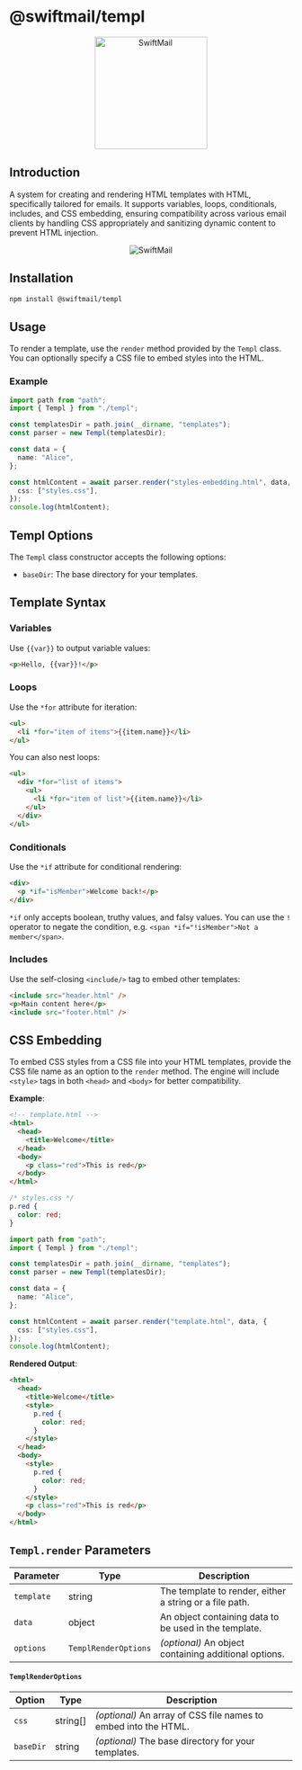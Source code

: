 # @swiftmail/templ

<p align="center">
  <img src="https://static.mrcelleb.com/swiftmail/logo.png" alt="SwiftMail" width="200">
</p>

## Introduction

A system for creating and rendering HTML templates with HTML, specifically tailored for emails. It supports variables, loops, conditionals, includes, and CSS embedding, ensuring compatibility across various email clients by handling CSS appropriately and sanitizing dynamic content to prevent HTML injection.

<p align="center">
  <img src="https://static.mrcelleb.com/swiftmail/password-reset.png" alt="SwiftMail" >
</p>

## Installation

```bash
npm install @swiftmail/templ
```

## Usage

To render a template, use the `render` method provided by the `Templ` class. You can optionally specify a CSS file to embed styles into the HTML.

### Example

```typescript
import path from "path";
import { Templ } from "./templ";

const templatesDir = path.join(__dirname, "templates");
const parser = new Templ(templatesDir);

const data = {
  name: "Alice",
};

const htmlContent = await parser.render("styles-embedding.html", data, {
  css: ["styles.css"],
});
console.log(htmlContent);
```

## Templ Options

The `Templ` class constructor accepts the following options:

- `baseDir`: The base directory for your templates.

## Template Syntax

### Variables

Use `{{var}}` to output variable values:

```html
<p>Hello, {{var}}!</p>
```

### Loops

Use the `*for` attribute for iteration:

```html
<ul>
  <li *for="item of items">{{item.name}}</li>
</ul>
```

You can also nest loops:

```html
<ul>
  <div *for="list of items">
    <ul>
      <li *for="item of list">{{item.name}}</li>
    </ul>
  </div>
</ul>
```

### Conditionals

Use the `*if` attribute for conditional rendering:

```html
<div>
  <p *if="isMember">Welcome back!</p>
</div>
```

`*if` only accepts boolean, truthy values, and falsy values. You can use the `!` operator to negate the condition, e.g. `<span *if="!isMember">Not a member</span>`.

### Includes

Use the self-closing `<include/>` tag to embed other templates:

```html
<include src="header.html" />
<p>Main content here</p>
<include src="footer.html" />
```

## CSS Embedding

To embed CSS styles from a CSS file into your HTML templates, provide the CSS file name as an option to the `render` method. The engine will include `<style>` tags in both `<head>` and `<body>` for better compatibility.

**Example**:

```html
<!-- template.html -->
<html>
  <head>
    <title>Welcome</title>
  </head>
  <body>
    <p class="red">This is red</p>
  </body>
</html>
```

```css
/* styles.css */
p.red {
  color: red;
}
```

```typescript
import path from "path";
import { Templ } from "./templ";

const templatesDir = path.join(__dirname, "templates");
const parser = new Templ(templatesDir);

const data = {
  name: "Alice",
};

const htmlContent = await parser.render("template.html", data, {
  css: ["styles.css"],
});
console.log(htmlContent);
```

**Rendered Output**:

```html
<html>
  <head>
    <title>Welcome</title>
    <style>
      p.red {
        color: red;
      }
    </style>
  </head>
  <body>
    <style>
      p.red {
        color: red;
      }
    </style>
    <p class="red">This is red</p>
  </body>
</html>
```

## `Templ.render` Parameters

| Parameter  | Type                 | Description                                             |
| ---------- | -------------------- | ------------------------------------------------------- |
| `template` | string               | The template to render, either a string or a file path. |
| `data`     | object               | An object containing data to be used in the template.   |
| `options`  | `TemplRenderOptions` | _(optional)_ An object containing additional options.   |

#### `TemplRenderOptions`

| Option    | Type     | Description                                                     |
| --------- | -------- | --------------------------------------------------------------- |
| `css`     | string[] | _(optional)_ An array of CSS file names to embed into the HTML. |
| `baseDir` | string   | _(optional)_ The base directory for your templates.             |

